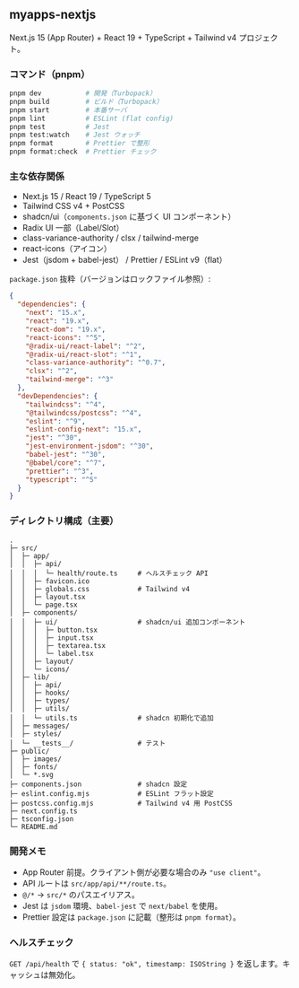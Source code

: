 ## myapps-nextjs

Next.js 15 (App Router) + React 19 + TypeScript + Tailwind v4 プロジェクト。

### コマンド（pnpm）

```bash
pnpm dev           # 開発（Turbopack）
pnpm build         # ビルド（Turbopack）
pnpm start         # 本番サーバ
pnpm lint          # ESLint (flat config)
pnpm test          # Jest
pnpm test:watch    # Jest ウォッチ
pnpm format        # Prettier で整形
pnpm format:check  # Prettier チェック
```

### 主な依存関係

- Next.js 15 / React 19 / TypeScript 5
- Tailwind CSS v4 + PostCSS
- shadcn/ui（`components.json` に基づく UI コンポーネント）
- Radix UI 一部（Label/Slot）
- class-variance-authority / clsx / tailwind-merge
- react-icons（アイコン）
- Jest（jsdom + babel-jest） / Prettier / ESLint v9（flat）

`package.json` 抜粋（バージョンはロックファイル参照）:

```json
{
  "dependencies": {
    "next": "15.x",
    "react": "19.x",
    "react-dom": "19.x",
    "react-icons": "^5",
    "@radix-ui/react-label": "^2",
    "@radix-ui/react-slot": "^1",
    "class-variance-authority": "^0.7",
    "clsx": "^2",
    "tailwind-merge": "^3"
  },
  "devDependencies": {
    "tailwindcss": "^4",
    "@tailwindcss/postcss": "^4",
    "eslint": "^9",
    "eslint-config-next": "15.x",
    "jest": "^30",
    "jest-environment-jsdom": "^30",
    "babel-jest": "^30",
    "@babel/core": "^7",
    "prettier": "^3",
    "typescript": "^5"
  }
}
```

### ディレクトリ構成（主要）

```text
.
├─ src/
│  ├─ app/
│  │  ├─ api/
│  │  │  └─ health/route.ts     # ヘルスチェック API
│  │  ├─ favicon.ico
│  │  ├─ globals.css            # Tailwind v4
│  │  ├─ layout.tsx
│  │  └─ page.tsx
│  ├─ components/
│  │  ├─ ui/                    # shadcn/ui 追加コンポーネント
│  │  │  ├─ button.tsx
│  │  │  ├─ input.tsx
│  │  │  ├─ textarea.tsx
│  │  │  └─ label.tsx
│  │  ├─ layout/
│  │  └─ icons/
│  ├─ lib/
│  │  ├─ api/
│  │  ├─ hooks/
│  │  ├─ types/
│  │  ├─ utils/
│  │  └─ utils.ts               # shadcn 初期化で追加
│  ├─ messages/
│  ├─ styles/
│  └─ __tests__/                # テスト
├─ public/
│  ├─ images/
│  ├─ fonts/
│  └─ *.svg
├─ components.json              # shadcn 設定
├─ eslint.config.mjs            # ESLint フラット設定
├─ postcss.config.mjs           # Tailwind v4 用 PostCSS
├─ next.config.ts
├─ tsconfig.json
└─ README.md
```

### 開発メモ

- App Router 前提。クライアント側が必要な場合のみ `"use client"`。
- API ルートは `src/app/api/**/route.ts`。
- `@/*` → `src/*` のパスエイリアス。
- Jest は `jsdom` 環境、`babel-jest` で `next/babel` を使用。
- Prettier 設定は `package.json` に記載（整形は `pnpm format`）。

### ヘルスチェック

`GET /api/health` で `{ status: "ok", timestamp: ISOString }` を返します。キャッシュは無効化。
